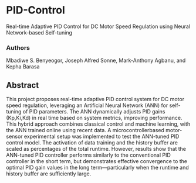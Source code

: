# PID-Control
Real-time Adaptive PID Control for DC Motor Speed Regulation using Neural Network-based Self-tuning

### Authors
Mbadiwe S. Benyeogor, Joseph Alfred Sonne, Mark-Anthony Agbanu, and Kepha Barasa

## Abstract

This project proposes real-time adaptive PID control system for DC motor speed regulation, leveraging an Artificial Neural Network (ANN) for self-tuning of PID parameters. The ANN dynamically adjusts PID gains (Kp,Ki,Kd) in real time based on system metrics, improving performance. This hybrid approach combines classical control and machine learning, with the ANN trained online using recent data. A microcontrollerbased motor-sensor experimental setup was implemented to test the ANN-tuned PID control model. The activation of data training and the history buffer are scaled as percentages of the total runtime. However, results show that the ANN-tuned PID controller performs similarly to the conventional PID controller in the short term, but demonstrates effective convergence to the optimal PID gain values in the long term—particularly when the runtime and history buffer are sufficiently large.
